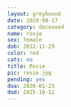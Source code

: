 ```yaml
---
layout: greyhound
date: 2019-08-17
category: deceased
name: rosie
sex: female
dob: 2012-11-29
color: red
cats: no
title: Rosie
pic: rosie.jpg
pending: yes
doa: 2020-01-23
dod: 2025-10-12
---
```


